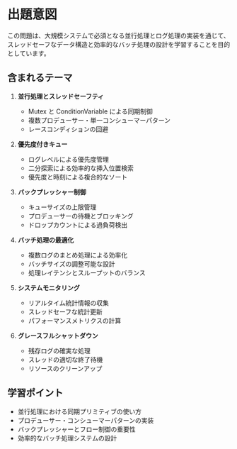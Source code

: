 # 出題意図

この問題は、大規模システムで必須となる並行処理とログ処理の実装を通じて、スレッドセーフなデータ構造と効率的なバッチ処理の設計を学習することを目的としています。

## 含まれるテーマ

1. **並行処理とスレッドセーフティ**
   - Mutex と ConditionVariable による同期制御
   - 複数プロデューサー・単一コンシューマーパターン
   - レースコンディションの回避

2. **優先度付きキュー**
   - ログレベルによる優先度管理
   - 二分探索による効率的な挿入位置検索
   - 優先度と時刻による複合的なソート

3. **バックプレッシャー制御**
   - キューサイズの上限管理
   - プロデューサーの待機とブロッキング
   - ドロップカウントによる過負荷検出

4. **バッチ処理の最適化**
   - 複数ログのまとめ処理による効率化
   - バッチサイズの調整可能な設計
   - 処理レイテンシとスループットのバランス

5. **システムモニタリング**
   - リアルタイム統計情報の収集
   - スレッドセーフな統計更新
   - パフォーマンスメトリクスの計算

6. **グレースフルシャットダウン**
   - 残存ログの確実な処理
   - スレッドの適切な終了待機
   - リソースのクリーンアップ

## 学習ポイント

- 並行処理における同期プリミティブの使い方
- プロデューサー・コンシューマーパターンの実装
- バックプレッシャーとフロー制御の重要性
- 効率的なバッチ処理システムの設計